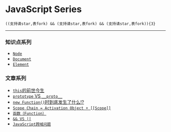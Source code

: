 # JavaScript Series
    ((支持请star,表fork) && (支持请star,表fork) && (支持请star,表fork)){3}
***
### 知识点系列  
+ [`Node`](https://github.com/xlshen/JavaScript/blob/master/DOM/Node/Node.md "Node")  
+ [`Document`](https://github.com/xlshen/JavaScript/edit/master/DOM/Document/Document.md "Node")  
+ [`Element`](https://github.com/xlshen/JavaScript/edit/master/DOM/Element/Element.md "Element")  

### 文章系列
+ [`this`的前世今生](https://github.com/xlshen/JavaScript/issues/1 "this前世今生")
+ [`prototype` VS `__proto__`](https://github.com/xlshen/JavaScript/issues/2 "prototype VS __proto__")
+ [`new Function()`时到底发生了什么!?](https://github.com/xlshen/JavaScript/issues/3 "new Function()`时到底发生了什么!?")
+ [`Scope Chain = Activation Object + [[Scope]]`](https://github.com/xlshen/JavaScript/issues/4 "Scope Chain")
+ [`函数（Function）`](https://github.com/xlshen/JavaScript/issues/5 "函数")
+ [`&& VS ||`](https://github.com/xlshen/JavaScript/issues/6 "&& VS ||")
+ [`JavaScript跨域问题`](https://github.com/xlshen/JavaScript/issues/7 "跨域")
